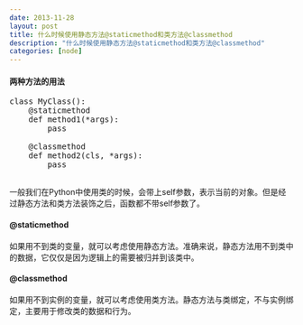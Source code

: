 ```yaml
---
date: 2013-11-28
layout: post
title: 什么时候使用静态方法@staticmethod和类方法@classmethod
description: "什么时候使用静态方法@staticmethod和类方法@classmethod"
categories: [node]
---
```

#### 两种方法的用法

<pre>
class MyClass():
    @staticmethod
    def method1(*args):
        pass
    
    @classmethod
    def method2(cls, *args):
        pass

</pre>

一般我们在Python中使用类的时候，会带上self参数，表示当前的对象。但是经过静态方法和类方法装饰之后，函数都不带self参数了。

#### @staticmethod
如果用不到类的变量，就可以考虑使用静态方法。准确来说，静态方法用不到类中的数据，它仅仅是因为逻辑上的需要被归并到该类中。


#### @classmethod
如果用不到实例的变量，就可以考虑使用类方法。静态方法与类绑定，不与实例绑定，主要用于修改类的数据和行为。
